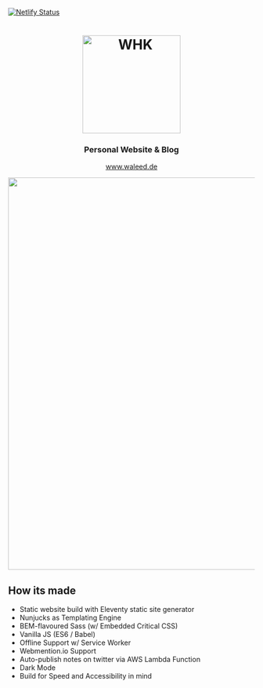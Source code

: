 [![Netlify Status](https://api.netlify.com/api/v1/badges/0b39404a-5139-4d03-9106-77d4d4d0acc4/deploy-status)](https://app.netlify.com/sites/whk/deploys)
<h1 align="center">
<a href="https://www.waleed.de/" target="_blank">	<img
		width="200"
		alt="WHK"
		src="https://raw.githubusercontent.com/waleedhkhan/waleed.de/master/src/assets/images/avatar-small.png?sanitize=true">
</a>        
</h1>
<h3 align="center">Personal Website & Blog</h3>
<div align="center">
<a href="https://www.waleed.de/" target="_blank">www.waleed.de</a>
</div>
<p>
<p align="center">
<a href="https://www.waleed.de/" target="_blank">
	<img src="https://raw.githubusercontent.com/waleedhkhan/waleed.de/15a7354e56c777df7a713c6d204c3beabffb21cc/src/mockup.png" width="800">
</a>        
</p>

## How its made
- Static website build with Eleventy static site generator   
- Nunjucks as Templating Engine
- BEM-flavoured Sass (w/ Embedded Critical CSS) 
- Vanilla JS (ES6 / Babel)
- Offline Support w/ Service Worker
- Webmention.io Support
- Auto-publish notes on twitter via AWS Lambda Function
- Dark Mode
- Build for Speed and Accessibility in mind